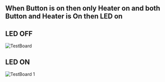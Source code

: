 
## When Button is on then only Heater on and both Button and Heater is On then LED on 

## LED OFF
![TestBoard](https://user-images.githubusercontent.com/80614671/115906692-b523e480-a41c-11eb-8d83-12e9f9a36d2e.png)

## LED ON
![TestBoard 1](https://user-images.githubusercontent.com/80614671/115908189-b1915d00-a41e-11eb-808a-fa8e25e32f2c.png)
